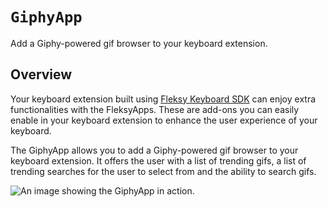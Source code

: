 # ``GiphyApp``

Add a Giphy-powered gif browser to your keyboard extension.

## Overview

Your keyboard extension built using [Fleksy Keyboard SDK](https://docs.fleksy.com/keyboard-sdk/) can enjoy extra functionalities with the FleksyApps. These are add-ons you can easily enable in your keyboard extension to enhance the user experience of your keyboard.

The GiphyApp allows you to add a Giphy-powered gif browser to your keyboard extension. It offers the user with a list of trending gifs, a list of trending searches for the user to select from and the ability to search gifs. 

![An image showing the GiphyApp in action.](GiphyApp.png)
